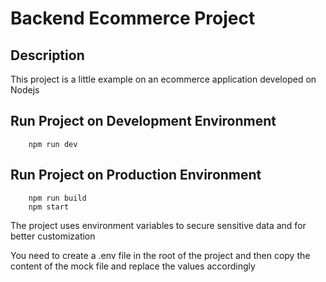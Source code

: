 # Backend Ecommerce Project

## Description

This project is a little example on an ecommerce application developed on
Nodejs 

## Run Project on Development Environment

```
    npm run dev
```

## Run Project on Production Environment

```
    npm run build
    npm start
```

The project uses environment variables to secure sensitive data
and for better customization

You need to create a .env file in the root of the project and then
copy the content of the mock file and replace the values accordingly